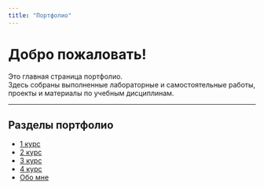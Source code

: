 ```yaml
---
title: "Портфолио"
---
```


# Добро пожаловать!

Это главная страница портфолио.  
Здесь собраны выполненные лабораторные и самостоятельные работы, проекты и материалы по учебным дисциплинам.

---

## Разделы портфолио

- [1 курс](/portfolio1/1st/)
- [2 курс](/portfolio1/2nd/)
- [3 курс](/portfolio1/3rd/)
- [4 курс](/portfolio1/4th/)
- [Обо мне](/portfolio1/about/)
